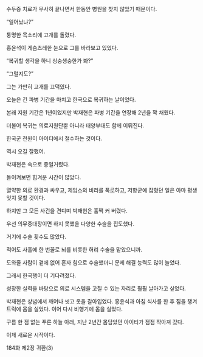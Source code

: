 수두증 치료가 무사히 끝나면서 한동안 병원을 찾지 않았기 때문이다.

“일어났냐?”

퉁명한 목소리에 고개를 돌렸다.

홍윤석이 게슴츠레한 눈으로 그를 바라보고 있었다.

“복귀할 생각을 하니 싱숭생숭한가 봐?”

“그럴지도?”

그는 가만히 고개를 끄덕였다.

오늘은 긴 파병 기간을 마치고 한국으로 복귀하는 날이었다.

본래 지원 기간은 1년이었지만 박재현은 파병 기간을 연장해 2년을 꽉 채웠다.

더불어 복귀는 의료지원단뿐 아니라 태양부대도 함께 이뤄진다.

한국군 전원이 아이티에서 철수하는 것이다.

역시 오길 잘했어.

박재현은 속으로 중얼거렸다.

돌이켜보면 힘겨운 시간이 많았다.

열약한 의료 환경과 싸우고, 제임스의 비리를 폭로하고, 저항군에 잡혔던 일은 아마 평생 잊지 못할 것이다.

하지만 그 모든 사건을 견디며 박재현은 훌쩍 커 버렸다.

우선 의무중대장이면 하지 못했을 다양한 수술을 집도했다.

거기에 수술 횟수도 많았다.

적어도 사흘에 한 번꼴로 뇌를 비롯한 허리 수술을 맡았으니까.

도와줄 사람이 곁에 없어 혼자 힘으로 수술했더니 문제 해결 능력도 많이 늘었다.

그래서 한국행이 더 기다려졌다.

성장한 실력을 바탕으로 의료 시스템을 고칠 수 있는 자리로 훨훨 날아가고 싶었다.

박재현은 상념에서 깨어나 씻고 옷을 갈아입었다. 홍윤석과 아침 식사를 한 후 짐을 챙겨 트럭에 몸을 실었다. 이어 다시 비행기에 몸을 실었다.

구름 한 점 없는 푸른 하늘 아래, 지난 2년간 몸담았던 아이티가 점점 작아져 갔다.

이제 새로운 시작이다.

184화 제2장 귀환(3)